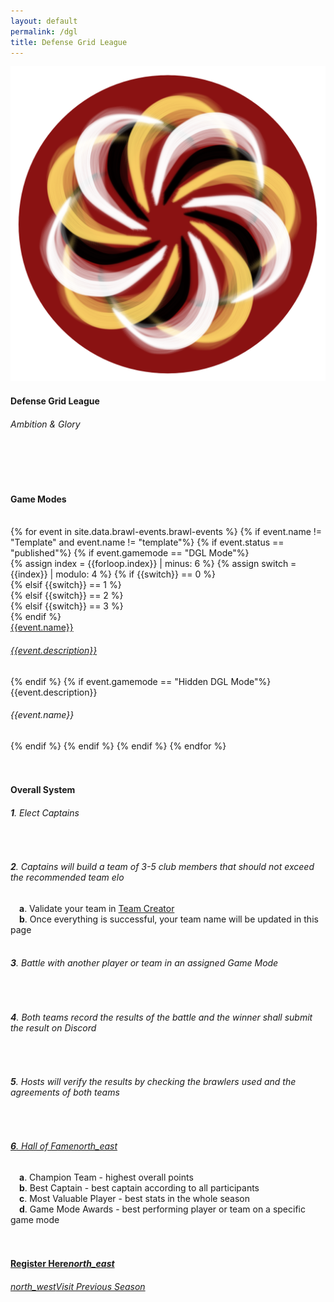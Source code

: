 ```yaml
---
layout: default
permalink: /dgl
title: Defense Grid League
---
```


<div class="row">
    <div class="col s12 m12 l12 center-align bg-defense-grid">
        <img class="header-img responsive-img" id="logo" src="/assets/img/DGL2_Circle.png"/>
        <h4 class="logo-text">Defense Grid League</h4>
        <h6 class="logo-sub-text">Ambition & Glory</h6>
        <br>
        <br>
    </div>
</div>
<div class="container">
    <div class="row">
        <div class="col s12 m12 l12">
            <br>
            <h4>Game Modes</h4>
        </div>
        <br>
        {% for event in site.data.brawl-events.brawl-events %}
        {% if event.name != "Template" and event.name != "template"%}
        {% if event.status == "published"%}
            {% if event.gamemode == "DGL Mode"%}
            <div class="col s12 m4 l3">
                {% assign index = {{forloop.index}} | minus: 6 %}
                {% assign switch = {{index}} | modulo: 4 %}
                {% if {{switch}} == 0 %}
                <div class="card dgl2-card">
                {% elsif {{switch}} == 1 %}
                <div class="card dgl2-card-var2">
                {% elsif {{switch}} == 2 %}
                <div class="card dgl2-card-var3">
                {% elsif {{switch}} == 3 %}
                <div class="card dgl2-card-var4">
                {% endif %}
                    <a class="activator" href="{{site.url}}/{{event.link}}">
                    <div class="card-content">
                        <span class="card-title logo-text">{{event.name}}</span>
                        <h6 class="logo-sub-text">{{event.description}}</h6>
                    </div>
                    </a>
                </div>
            </div>
            {% endif %}
            {% if event.gamemode == "Hidden DGL Mode"%}
            <div class="col s12 m4 l3">
                <div class="card gray-shadow">
                    <div class="card-content">
                        <span class="card-title logo-text">{{event.description}}</span>
                        <h6 class="logo-sub-text">{{event.name}}</h6>
                    </div>
                </div>
            </div>
            {% endif %}
        {% endif %}
        {% endif %}
        {% endfor %}
        <div class="col s12 m12 l12">
            <br>
            <div class="divider gray-shadow full-width"></div>
            <br>
            <h4>Overall System</h4>
            <h6><b>1</b>. Elect Captains</h6><br>
            <h6><b>2</b>. Captains will build a team of 3-5 club members that should not exceed the recommended team elo</h6>
            &emsp;<h7><b>a</b>. Validate your team in <a href="{{site.url}}/dgl">Team Creator</a></h7><br>
            &emsp;<h7><b>b</b>. Once everything is successful, your team name will be updated in this page</h7><br><br>
            <h6><b>3</b>. Battle with another player or team in an assigned Game Mode</h6><br>
            <h6><b>4</b>. Both teams record the results of the battle and the winner shall submit the result on Discord</h6><br>
            <h6><b>5</b>. Hosts will verify the results by checking the brawlers used and the agreements of both teams</h6><br>
            <a href="{{site.url}}/hall-of-fame"><h6><b>6</b>. Hall of Fame<i class="material-icons tiny">north_east</i></h6></a>
            &emsp;<h7><b>a</b>. Champion Team - highest overall points</h7><br>
            &emsp;<h7><b>b</b>. Best Captain - best captain according to all participants</h7><br>
            &emsp;<h7><b>c</b>. Most Valuable Player - best stats in the whole season</h7><br>
            &emsp;<h7><b>d</b>. Game Mode Awards - best performing player or team on a specific game mode</h7><br>
        </div>
        <div class="col s12 m12 l12">
            <br>
            <div class="divider red-shadow full-width"></div>
            <br>
            <h4 class="center-align"><a href="https://forms.gle/Xhq8QwxLKYeH4ypS6">Register Here<i class="material-icons">north_east</i></a></h4>
        </div>
        <div class="col s12 m12 l12 center-align">
            <h6 class="logo-text"><a href="{{site.url}}/dgl1"><i class="material-icons tiny">north_west</i>Visit Previous Season</a></h6>
            <br><br><br>
        </div>
    </div>
</div>
